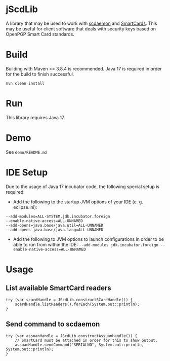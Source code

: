 # jScdLib
A library that may be used to work with [scdaemon](https://www.gnupg.org/documentation/manuals/gnupg/Invoking-SCDAEMON.html#Invoking-SCDAEMON) and [SmartCards](https://en.wikipedia.org/wiki/Smart_card). This may be useful for client software that deals with security keys based on OpenPGP Smart Card standards.

# Build
Building with Maven >= 3.8.4 is recommended. Java 17 is required in order for the build to finish successful.   
  
`mvn clean install`

# Run
This library requires Java 17.

# Demo
See `demo/README.md`

# IDE Setup
Due to the usage of Java 17 incubator code, the following special setup is required:  
* Add the following to the startup JVM options of your IDE (e. g. eclipse.ini):

```
--add-modules=ALL-SYSTEM,jdk.incubator.foreign
--enable-native-access=ALL-UNNAMED
--add-opens=java.base/java.util=ALL-UNNAMED
--add-opens java.base/java.lang=ALL-UNNAMED
```
* Add the following to JVM options to launch configurations in order to be able to run from within the IDE:
```--add-modules jdk.incubator.foreign --enable-native-access=ALL-UNNAMED```

# Usage
## List available SmartCard readers
```
try (var scardHandle = JScdLib.constructSCardHandle()) {
    scardHandle.listReaders().forEach(System.out::println);
}
```

## Send command to scdaemon
```
try (var assuanHandle = JScdLib.constructAssuanHandle()) {
    // SmartCard must be attached in order for this to show output.
    assuanHandle.sendCommand("SERIALNO", System.out::println, System.out::println);
}
```